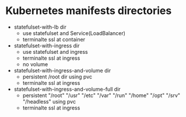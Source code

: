 # Kubernetes manifests directories

* statefulset-with-lb dir
  * use statefulset and Service(LoadBalancer)
  * terminalte ssl at container
* statefulset-with-ingress dir
  * use statefulset and ingress
  * terminalte ssl at ingress
  * no volume
* statefulset-with-ingress-and-volume dir
  * persistent /root dir using pvc
  * terminalte ssl at ingress
* statefulset-with-ingress-and-volume-full dir
  * persistent "/root" "/usr" "/etc" "/var" "/run" "/home" "/opt" "/srv" "/headless" using pvc
  * terminalte ssl at ingress
